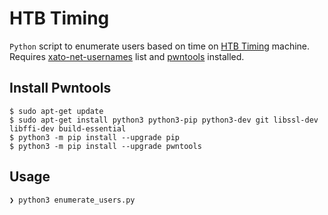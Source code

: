 # HTB Timing

`Python` script to enumerate users based on time on [HTB Timing](https://www.hackthebox.com/machines/timing) machine. Requires [xato-net-usernames](https://github.com/danielmiessler/SecLists/raw/refs/heads/master/Usernames/xato-net-10-million-usernames.txt) list and [pwntools](https://docs.pwntools.com/en/stable/about.html) installed.

## Install Pwntools
```shell-session
$ sudo apt-get update
$ sudo apt-get install python3 python3-pip python3-dev git libssl-dev libffi-dev build-essential
$ python3 -m pip install --upgrade pip
$ python3 -m pip install --upgrade pwntools
```

## Usage
```shell-session
❯ python3 enumerate_users.py
```
